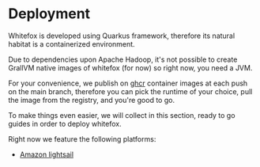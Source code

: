 # Deployment

Whitefox is developed using Quarkus framework, therefore its natural habitat is a containerized environment.

Due to dependencies upon Apache Hadoop, it's not possible to create GrallVM native images of whitefox (for now) 
so right now, you need a JVM.  

For your convenience, we publish on [ghcr](https://github.com/orgs/agile-lab-dev/packages?repo_name=whitefox) container
images at each push on the main branch, therefore you can pick the runtime of your choice,
pull the image from the registry, and you're good to go.

To make things even easier, we will collect in this section, ready to go guides in order to deploy whitefox.

Right now we feature the following platforms:
- [Amazon lightsail](lightsail.md)